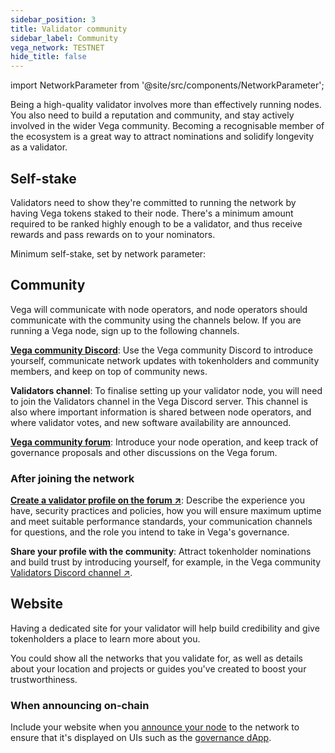 ```yaml
---
sidebar_position: 3
title: Validator community
sidebar_label: Community
vega_network: TESTNET
hide_title: false
---
```

import NetworkParameter from '@site/src/components/NetworkParameter';

Being a high-quality validator involves more than effectively running nodes. You also need to build a reputation and community, and stay actively involved in the wider Vega community. Becoming a recognisable member of the ecosystem is a great way to attract nominations and solidify longevity as a validator.

## Self-stake
Validators need to show they're committed to running the network by having Vega tokens staked to their node. There's a minimum amount required to be ranked highly enough to be a validator, and thus receive rewards and pass rewards on to your nominators.

Minimum self-stake, set by network parameter: <NetworkParameter frontMatter={frontMatter} param="reward.staking.delegation.minimumValidatorStake" hideName={false} formatter="governanceToken" suffix="tokens" />

## Community
Vega will communicate with node operators, and node operators should communicate with the community using the channels below. If you are running a Vega node, sign up to the following channels.

<!-- confirm for mainnet: **Validators Discord**: To finalise setting up your validator node, you will need to join the Vega validators Discord channel. This channel is also where important information is shared between node operators, and where validator votes, and new software availability are announced. -->

**[Vega community Discord](https://vega.xyz/discord)**: Use the Vega community Discord to introduce yourself, communicate network updates with tokenholders and community members, and keep on top of community news.

**Validators channel**: To finalise setting up your validator node, you will need to join the Validators channel in the Vega Discord server. This channel is also where important information is shared between node operators, and where validator votes, and new software availability are announced.

**[Vega community forum](https://community.vega.xyz)**: Introduce your node operation, and keep track of governance proposals and other discussions on the Vega forum.

### After joining the network

**[Create a validator profile on the forum ↗](https://community.vega.xyz/c/mainnet-validator-candidates/23)**: Describe the experience you have, security practices and policies, how you will ensure maximum uptime and meet suitable performance standards, your communication channels for questions, and the role you intend to take in Vega's governance.

**Share your profile with the community**: Attract tokenholder nominations and build trust by introducing yourself, for example, in the Vega community [Validators Discord channel ↗](https://discord.com/channels/720571334798737489/869236034116943903).

## Website
Having a dedicated site for your validator will help build credibility and give tokenholders a place to learn more about you. 

You could show all the networks that you validate for, as well as details about your location and projects or guides you've created to boost your trustworthiness.

### When announcing on-chain
Include your website when you [announce your node](./../get-started/setup-validator#announce-node-on-chain) to the network to ensure that it's displayed on UIs such as the [governance dApp](https://token.vega.xyz).